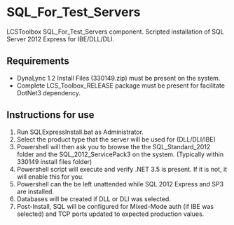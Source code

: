 # SQL_For_Test_Servers

LCSToolbox SQL_For_Test_Servers component.  Scripted installation of SQL Server 2012 Express for IBE/DLL/DLI.

## Requirements
* DynaLync 1.2 Install Files (330149.zip) must be present on the system.
* Complete LCS_Toolbox_RELEASE package must be present for facilitate DotNet3 dependency.

## Instructions for use
1. Run SQLExpressInstall.bat as Administrator.
2. Select the product type that the server will be used for (DLL/DLI/IBE)
3. Powershell will then ask you to browse the the SQL_Standard_2012 folder and the SQL_2012_ServicePack3 on the system. (Typically within 330149 install files folder)
4. Powershell script will execute and verify .NET 3.5 is present.  If it is not, it will enable this for you.
5. Powershell can the be left unattended while SQL 2012 Express and SP3 are installed.
6. Databases will be created if DLL or DLI was selected.
7. Post-Install, SQL will be configured for Mixed-Mode auth (if IBE was selected) and TCP ports updated to expected production values.